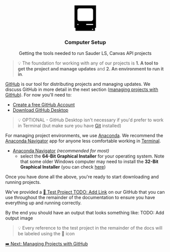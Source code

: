 <!-- PROJECT LOGO -->
<br />
<p align="center">
  <div align="center">
    <img src="../imgs/computer.png" alt="Logo" width="80" height="80">
  </div>

  <h3 align="center">Computer Setup</h3>

  <p align="center">
    Getting the tools needed to run Sauder LS, Canvas API projects
    <br />
  </p>
</p>

> 💡 The foundation for working with any of our projects is **1. A tool to get the project and manage updates** and **2. An environment to run it in**.

[GitHub](https://github.com) is our tool for distributing projects and managing updates. We discuss GitHub in more detail in the next section ([managing projects with GitHub](#github-project-management.md)). For now you'll need to:

- [Create a free GitHub Account](https://github.com/join)
- [Download GitHub Desktop](https://desktop.github.com)

> 💡 OPTIONAL - GitHub Desktop isn't necessary if you'd prefer to work in Terminal (but make sure you have [Git](https://git-scm.com/downloads) installed)

For managing project environments, we use [Anaconda](https://www.anaconda.com). We recommend the [Anaconda Navigator](https://docs.anaconda.com/anaconda/navigator/) app for anyone less comfortable working in [Terminal](terminal-basics.md).

- [Anaconda Navigator](https://www.anaconda.com/products/individual#Downloads) _(recommended for most)_
  - select the **64-Bit Graphical Installer** for your operating system. Note that some older Windows computer may need to install the **32-Bit Graphical Installer** (you can check [here](https://support.microsoft.com/en-us/windows/32-bit-and-64-bit-windows-frequently-asked-questions-c6ca9541-8dce-4d48-0415-94a3faa2e13d))

Once you have done all the above, you're ready to start downloading and running projects.

We've provided a [🧪 Test Project TODO: Add Link]() on our GitHub that you can use throughout the remainder of the documentation to ensure you have everything up and running correctly.

By the end you should have an output that looks something like:
TODO: Add output image

> 💡 Every reference to the test project in the remainder of the docs will be labeled using the 🧪 icon

[➡️ Next: Managing Projects with GitHub](github-project-management.md)
